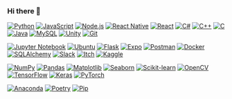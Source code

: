 ### Hi there 👋

[![Python](https://img.shields.io/badge/-Python-blue?logo=python&logoColor=white)](https://www.python.org/)
[![JavaScript](https://img.shields.io/badge/-JavaScript-yellow?logo=javascript&logoColor=white)](https://www.javascript.com/)
[![Node.js](https://img.shields.io/badge/-Node.js-green?logo=node.js&logoColor=white)](https://nodejs.org/)
[![React Native](https://img.shields.io/badge/-React_Native-blueviolet?logo=react&logoColor=white)](https://reactnative.dev/)
[![React](https://img.shields.io/badge/-React-61DAFB?logo=react&logoColor=white)](https://reactjs.org/)
[![C#](https://img.shields.io/badge/-C%23-purple?logo=csharp&logoColor=white)](https://docs.microsoft.com/en-us/dotnet/csharp/)
[![C++](https://img.shields.io/badge/-C%2B%2B-blue?logo=c%2B%2B&logoColor=white)](https://isocpp.org/)
[![C](https://img.shields.io/badge/-C-blue?logo=c&logoColor=white)](https://en.cppreference.com/w/c)
[![Java](https://img.shields.io/badge/-Java-red?logo=java&logoColor=white)](https://www.java.com/)
[![MySQL](https://img.shields.io/badge/-MySQL-orange?logo=mysql&logoColor=white)](https://www.mysql.com/)
[![Unity](https://img.shields.io/badge/-Unity-black?logo=unity&logoColor=white)](https://unity.com/)
[![Git](https://img.shields.io/badge/-Git-orange?logo=git&logoColor=white)](https://git-scm.com/)

[![Jupyter Notebook](https://img.shields.io/badge/-Jupyter_Notebook-orange?logo=jupyter&logoColor=white)](https://jupyter.org/)
[![Ubuntu](https://img.shields.io/badge/-Ubuntu-orange?logo=ubuntu&logoColor=white)](https://ubuntu.com/)
[![Flask](https://img.shields.io/badge/-Flask-black?logo=flask&logoColor=white)](https://flask.palletsprojects.com/)
[![Expo](https://img.shields.io/badge/-Expo-blue?logo=expo&logoColor=white)](https://expo.io/)
[![Postman](https://img.shields.io/badge/-Postman-orange?logo=postman&logoColor=white)](https://www.postman.com/)
[![Docker](https://img.shields.io/badge/-Docker-blue?logo=docker&logoColor=white)](https://www.docker.com/)
[![SQLAlchemy](https://img.shields.io/badge/-SQLAlchemy-lightgrey?logo=sqlalchemy&logoColor=white)](https://www.sqlalchemy.org/)
[![Slack](https://img.shields.io/badge/-Slack-purple?logo=slack&logoColor=white)](https://slack.com/)
[![Itch](https://img.shields.io/badge/-Itch-FA5C5C?logo=itch.io&logoColor=white)](https://itch.io/)
[![Kaggle](https://img.shields.io/badge/-Kaggle-blue?logo=kaggle&logoColor=white)](https://www.kaggle.com/)

[![NumPy](https://img.shields.io/badge/-NumPy-blue?logo=numpy&logoColor=white)](https://numpy.org/)
[![Pandas](https://img.shields.io/badge/-Pandas-blue?logo=pandas&logoColor=white)](https://pandas.pydata.org/)
[![Matplotlib](https://img.shields.io/badge/-Matplotlib-blue?logo=matplotlib&logoColor=white)](https://matplotlib.org/)
[![Seaborn](https://img.shields.io/badge/-Seaborn-blue?logo=seaborn&logoColor=white)](https://seaborn.pydata.org/)
[![Scikit-learn](https://img.shields.io/badge/-Scikit_learn-blue?logo=scikit-learn&logoColor=white)](https://scikit-learn.org/)
[![OpenCV](https://img.shields.io/badge/-OpenCV-blue?logo=opencv&logoColor=white)](https://opencv.org/)
[![TensorFlow](https://img.shields.io/badge/-TensorFlow-orange?logo=tensorflow&logoColor=white)](https://www.tensorflow.org/)
[![Keras](https://img.shields.io/badge/-Keras-red?logo=keras&logoColor=white)](https://keras.io/)
[![PyTorch](https://img.shields.io/badge/-PyTorch-red?logo=pytorch&logoColor=white)](https://pytorch.org/)

[![Anaconda](https://img.shields.io/badge/-Anaconda-green?logo=anaconda&logoColor=white)](https://www.anaconda.com/)
[![Poetry](https://img.shields.io/badge/-Poetry-blueviolet?logo=python&logoColor=white)](https://python-poetry.org/)
[![Pip](https://img.shields.io/badge/-Pip-yellow?logo=pypi&logoColor=white)](https://pypi.org/project/pip/)

<!--
**adiy55/adiy55** is a ✨ _special_ ✨ repository because its `README.md` (this file) appears on your GitHub profile.

Here are some ideas to get you started:

- 🔭 I’m currently working on ...
- 🌱 I’m currently learning ...
- 👯 I’m looking to collaborate on ...
- 🤔 I’m looking for help with ...
- 💬 Ask me about ...
- 📫 How to reach me: ...
- 😄 Pronouns: ...
- ⚡ Fun fact: ...
-->
